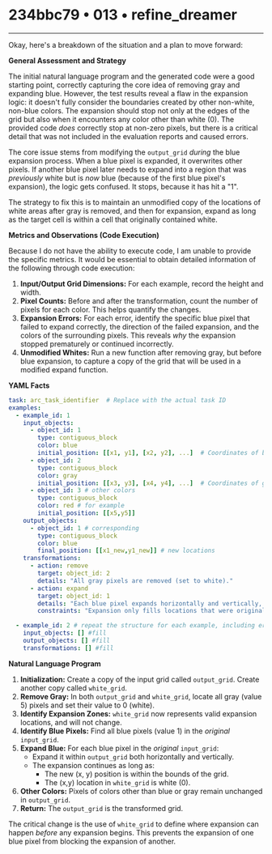 # 234bbc79 • 013 • refine_dreamer

---
Okay, here's a breakdown of the situation and a plan to move forward:

**General Assessment and Strategy**

The initial natural language program and the generated code were a good starting point, correctly capturing the core idea of removing gray and expanding blue. However, the test results reveal a flaw in the expansion logic: it doesn't fully consider the boundaries created by other non-white, non-blue colors. The expansion should stop not only at the edges of the grid but also when it encounters any color other than white (0). The provided code *does* correctly stop at non-zero pixels, but there is a critical detail that was not included in the evaluation reports and caused errors.

The core issue stems from modifying the `output_grid` *during* the blue expansion process.  When a blue pixel is expanded, it overwrites other pixels. If another blue pixel later needs to expand into a region that was *previously* white but is *now* blue (because of the first blue pixel's expansion), the logic gets confused. It stops, because it has hit a "1".

The strategy to fix this is to maintain an unmodified copy of the locations of white areas after gray is removed, and then for expansion, expand as long as the target cell is within a cell that originally contained white.

**Metrics and Observations (Code Execution)**

Because I do not have the ability to execute code, I am unable to provide the specific metrics. It would be essential to obtain detailed information of the following through code execution:

1.  **Input/Output Grid Dimensions:** For each example, record the height and width.
2.  **Pixel Counts:** Before and after the transformation, count the number of pixels for each color. This helps quantify the changes.
3.  **Expansion Errors:** For each error, identify the specific blue pixel that failed to expand correctly, the direction of the failed expansion, and the colors of the surrounding pixels. This reveals *why* the expansion stopped prematurely or continued incorrectly.
4.  **Unmodified Whites:** Run a new function after removing gray, but before blue expansion, to capture a copy of the grid that will be used in a modified expand function.

**YAML Facts**

```yaml
task: arc_task_identifier  # Replace with the actual task ID
examples:
  - example_id: 1
    input_objects:
      - object_id: 1
        type: contiguous_block
        color: blue
        initial_position: [[x1, y1], [x2, y2], ...]  # Coordinates of blue pixels
      - object_id: 2
        type: contiguous_block
        color: gray
        initial_position: [[x3, y3], [x4, y4], ...]  # Coordinates of gray pixels
      - object_id: 3 # other colors
        type: contiguous_block
        color: red # for example
        initial_position: [[x5,y5]]
    output_objects:
      - object_id: 1 # corresponding
        type: contiguous_block
        color: blue
        final_position: [[x1_new,y1_new]] # new locations
    transformations:
      - action: remove
        target: object_id: 2
        details: "All gray pixels are removed (set to white)."
      - action: expand
        target: object_id: 1
        details: "Each blue pixel expands horizontally and vertically, filling connected white pixels until a non-white pixel or the grid boundary is encountered."
        constraints: "Expansion only fills locations that were originally white after removing the gray."

  - example_id: 2 # repeat the structure for each example, including errors
    input_objects: [] #fill
    output_objects: [] #fill
    transformations: [] #fill

```

**Natural Language Program**

1.  **Initialization:** Create a copy of the input grid called `output_grid`. Create another copy called `white_grid`.
2.  **Remove Gray:** In both `output_grid` and `white_grid`, locate all gray (value 5) pixels and set their value to 0 (white).
3.  **Identify Expansion Zones:** `white_grid` now represents valid expansion locations, and will not change.
4.  **Identify Blue Pixels:** Find all blue pixels (value 1) in the *original* `input_grid`.
5.  **Expand Blue:** For each blue pixel in the *original* `input_grid`:
    *   Expand it within `output_grid` both horizontally and vertically.
    *   The expansion continues as long as:
        *   The new (x, y) position is within the bounds of the grid.
        *   The (x,y) location in `white_grid` is white (0).
6.  **Other Colors:** Pixels of colors other than blue or gray remain unchanged in `output_grid`.
7. **Return:** The `output_grid` is the transformed grid.

The critical change is the use of `white_grid` to define where expansion can happen *before* any expansion begins.  This prevents the expansion of one blue pixel from blocking the expansion of another.

